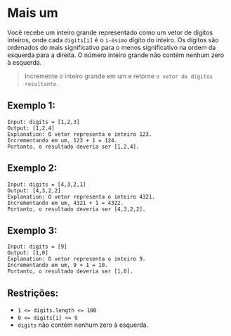 # Mais um

Você recebe um inteiro grande representado como um vetor de dígitos inteiros, 
onde cada `digits[i]` é o `i-ésimo` dígito do inteiro. Os dígitos são ordenados do 
mais significativo para o menos significativo na ordem da esquerda para a direita. 
O número inteiro grande não contém nenhum zero à esquerda.

> Incremente o inteiro grande em um e retorne `o vetor de dígitos resultante`.

## Exemplo 1:
```
Input: digits = [1,2,3]
Output: [1,2,4]
Explanation: O vetor representa o inteiro 123.
Incrementando em um, 123 + 1 = 124.
Portanto, o resultado deveria ser [1,2,4].
```

## Exemplo 2:
```
Input: digits = [4,3,2,1]
Output: [4,3,2,2]
Explanation: O vetor representa o inteiro 4321.
Incrementando em um, 4321 + 1 = 4322.
Portanto, o resultado deveria ser [4,3,2,2].
```

## Exemplo 3:
```
Input: digits = [9]
Output: [1,0]
Explanation: O vetor representa o inteiro 9.
Incrementando em um, 9 + 1 = 10.
Portanto, o resultado deveria ser [1,0].
```

## Restrições:
- `1 <= digits.length <= 100`
- `0 <= digits[i] <= 9`
- `digits` não contém nenhum zero à esquerda.